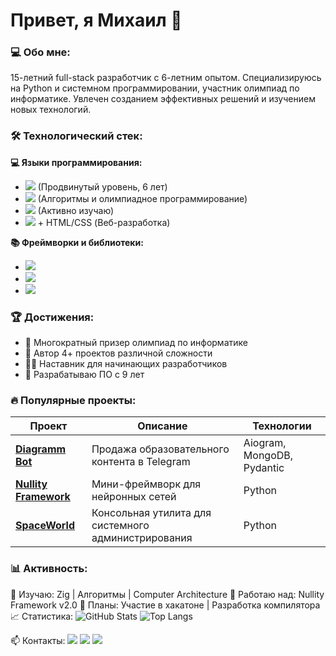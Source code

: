 # Привет, я Михаил 👋 

### 💻 Обо мне:
15-летний full-stack разработчик с 6-летним опытом. Специализируюсь на Python и системном программировании, участник олимпиад по информатике. Увлечен созданием эффективных решений и изучением новых технологий.

### 🛠 Технологический стек:

**💻 Языки программирования:**
- <img src="https://img.shields.io/badge/Python-3776AB?style=flat&logo=python&logoColor=white"> (Продвинутый уровень, 6 лет)
- <img src="https://img.shields.io/badge/C%2B%2B-00599C?style=flat&logo=c%2B%2B&logoColor=white"> (Алгоритмы и олимпиадное программирование)
- <img src="https://img.shields.io/badge/Zig-F7A41D?style=flat&logo=zig&logoColor=white"> (Активно изучаю)
- <img src="https://img.shields.io/badge/JavaScript-F7DF1E?style=flat&logo=javascript&logoColor=black"> + HTML/CSS (Веб-разработка)

**📚 Фреймворки и библиотеки:**
- <img src="https://img.shields.io/badge/Flask-000000?style=flat&logo=flask&logoColor=white">
- <img src="https://img.shields.io/badge/Aiogram-2CA5E0?style=flat">
- <img src="https://img.shields.io/badge/MongoDB-47A248?style=flat&logo=mongodb&logoColor=white">

### 🏆 Достижения:
- 🏅 Многократный призер олимпиад по информатике
- 🚀 Автор 4+ проектов различной сложности
- 👨‍🏫 Наставник для начинающих разработчиков
- 🧠 Разрабатываю ПО с 9 лет

### 🔥 Популярные проекты:

| Проект | Описание | Технологии |
|--------|----------|------------|
| **[Diagramm Bot](https://github.com/Binobinos/diagramm)** | Продажа образовательного контента в Telegram | Aiogram, MongoDB, Pydantic |
| **[Nullity Framework](https://github.com/Binobinos/Nullity)** | Мини-фреймворк для нейронных сетей | Python |
| **[SpaceWorld](https://github.com/Binobinos/SpaceWorld)** | Консольная утилита для системного администрирования | Python |

### 📊 Активность:

🌱 Изучаю:      Zig | Алгоритмы | Computer Architecture
🔭 Работаю над: Nullity Framework v2.0
📅 Планы:       Участие в хакатоне | Разработка компилятора
📈 Статистика:
![GitHub Stats](https://github-readme-stats.vercel.app/api?username=Binobinos&show_icons=true&theme=radical&hide_border=true)
![Top Langs](https://github-readme-stats.vercel.app/api/top-langs/?username=Binobinos&layout=compact&theme=radical&hide_border=true)

📫 Контакты:
<a href="mailto:binobinoskroun0@gmail.com"><img src="https://img.shields.io/badge/Gmail-D14836?style=for-the-badge&logo=gmail&logoColor=white"></a>
<a href="https://t.me/binobinos"><img src="https://img.shields.io/badge/Telegram-2CA5E0?style=for-the-badge&logo=telegram&logoColor=white"></a>
<a href="https://github.com/Binobinos"><img src="https://img.shields.io/badge/GitHub-100000?style=for-the-badge&logo=github&logoColor=white"></a>
